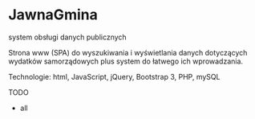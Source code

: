 # JawnaGmina
system obsługi danych publicznych

Strona www (SPA) do wyszukiwania i wyświetlania danych dotyczących wydatków samorządowych plus system do łatwego ich wprowadzania.

Technologie: html, JavaScript, jQuery, Bootstrap 3, PHP, mySQL 

TODO
- all
